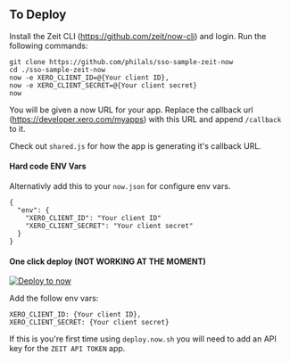 ## To Deploy

Install the Zeit CLI (https://github.com/zeit/now-cli) and login. Run the following commands:

```
git clone https://github.com/philals/sso-sample-zeit-now
cd ./sso-sample-zeit-now
now -e XERO_CLIENT_ID=@{Your client ID},
now -e XERO_CLIENT_SECRET=@{Your client secret}
now
```

You will be given a now URL for your app. Replace the callback url (https://developer.xero.com/myapps) with this URL and append `/callback` to it. 

Check out `shared.js` for how the app is generating it's callback URL.

#### Hard code ENV Vars

Alternativly add this to your `now.json` for configure env vars.

```
{
  "env": {
    "XERO_CLIENT_ID": "Your client ID"
    "XERO_CLIENT_SECRET": "Your client secret"
  }
}
```


#### One click deploy (NOT WORKING AT THE MOMENT)
[![Deploy to now](https://deploy.now.sh/static/button.svg)](https://deploy.now.sh/?repo=https://github.com/philals/sso-sample-zeit-now&env=XERO_CLIENT_ID&env=XERO_CLIENT_SECRET)

Add the follow env vars:

```
XERO_CLIENT_ID: {Your client ID},
XERO_CLIENT_SECRET: {Your client secret}
```

If this is you're first time using `deploy.now.sh` you will need to add an API key for the `ZEIT API TOKEN` app.


